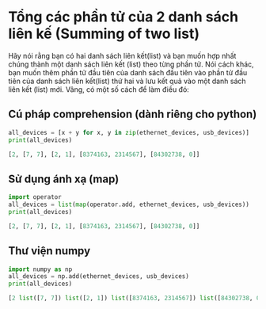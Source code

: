 # Tổng các phần tử của 2 danh sách liên kế (Summing of two list)
Hãy nói rằng bạn có hai danh sách liên kết(list) và bạn muốn hợp nhất chúng thành một danh sách liên kết (list) theo từng phần tử. Nói cách khác, bạn muốn thêm phần tử đầu tiên của danh sách đầu tiên vào phần tử đầu tiên của danh sách liên kết(list) thứ hai và lưu kết quả vào một danh sách liên kết (list) mới. Vâng, có một số cách để làm điều đó:

## Cú pháp comprehension (dành riêng cho python)

```python 
all_devices = [x + y for x, y in zip(ethernet_devices, usb_devices)]
print(all_devices)
```

```python
[2, [7, 7], [2, 1], [8374163, 2314567], [84302738, 0]]
```

## Sử dụng ánh xạ (map)
```python
import operator 
all_devices = list(map(operator.add, ethernet_devices, usb_devices))
print(all_devices)
```
```python
[2, [7, 7], [2, 1], [8374163, 2314567], [84302738, 0]]
```

## Thư viện numpy 

```python
import numpy as np 
all_devices = np.add(ethernet_devices, usb_devices)
print(all_devices)
```

```python
[2 list([7, 7]) list([2, 1]) list([8374163, 2314567]) list([84302738, 0])]
```
